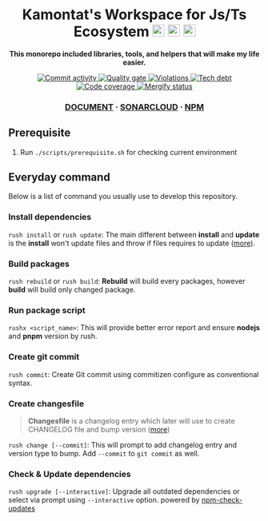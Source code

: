 <!-- Title section -->
<h1 align="center">
  Kamontat's Workspace for Js/Ts Ecosystem

  <img src="https://simpleicons.org/icons/javascript.svg" width="24px">
  <img src="https://simpleicons.org/icons/typescript.svg" width="24px">
  <img src="https://simpleicons.org/icons/nodedotjs.svg" width="24px">
</h1>

<!-- Description section -->
<p align="center">
  <strong>This monorepo included libraries, tools, and helpers that will make my life easier.</strong>
</p>

<!-- Badge setup -->
<p align="center">
  <a href="https://github.com/kc-workspace/kcws-js">
    <img src="https://img.shields.io/github/commit-activity/m/kc-workspace/kcws-js?style=flat-square" alt="Commit activity" />
  </a>
  <a href="https://sonarcloud.io/project/overview?id=kc-workspace_kcws-js">
    <img src="https://img.shields.io/sonar/quality_gate/kc-workspace_kcws-js/main?server=https%3A%2F%2Fsonarcloud.io&style=flat-square" alt="Quality gate" />
  </a>
  <a href="https://sonarcloud.io/project/issues?resolved=false&id=kc-workspace_kcws-js">
    <img src="https://img.shields.io/sonar/violations/kc-workspace_kcws-js/main?format=long&server=https%3A%2F%2Fsonarcloud.io&style=flat-square" alt="Violations" />
  </a>
  <a href="https://sonarcloud.io/project/overview?id=kc-workspace_kcws-js">
    <img src="https://img.shields.io/sonar/tech_debt/kc-workspace_kcws-js/main?server=https%3A%2F%2Fsonarcloud.io&style=flat-square" alt="Tech debt" />
  </a>
  <a href="https://sonarcloud.io/component_measures?metric=Coverage&view=list&id=kc-workspace_kcws-js">
    <img src="https://img.shields.io/sonar/coverage/kc-workspace_kcws-js/main?server=https%3A%2F%2Fsonarcloud.io&style=flat-square" alt="Code coverage" />
  </a>
  <a href="https://dashboard.mergify.com/github/kc-workspace/repo/kcws-js/queues">
  <img src="https://img.shields.io/endpoint?label=mergify&logo=-&style=flat-square&url=https%3A%2F%2Fapi.mergify.com%2Fv1%2Fbadges%2Fkc-workspace%2Fkcws-js" alt="Mergify status" />
  </a>
</p>

<!-- External section -->
<h3 align="center">
  <a href="https://js.kcws.kamontat.net">DOCUMENT</a>
  <span> · </span>
  <a href="https://sonarcloud.io/project/overview?id=kc-workspace_kcws-js">SONARCLOUD</a>
  <span> · </span>
  <a href="https://www.npmjs.com/org/kcws">NPM</a>
</h3>

## Prerequisite

1. Run `./scripts/prerequisite.sh` for checking current environment

## Everyday command

Below is a list of command you usually use to develop this repository.

### Install dependencies

`rush install` or `rush update`:
The main different between **install** and **update**
is the **install** won't update files and
throw if files requires to update ([more][everyday-commands-rush-update]).

### Build packages

`rush rebuild` or `rush build`: **Rebuild** will build every packages,
however **build** will build only changed package.

### Run package script

`rushx <script_name>`: This will provide better error report and
ensure **nodejs** and **pnpm** version by rush.

### Create git commit

`rush commit`: Create Git commit using commitizen configure as
conventional syntax.

### Create changesfile

> **Changesfile** is a changelog entry
> which later will use to create CHANGELOG file and
> bump version ([more][everyday-commands-rush-change])

`rush change [--commit]`: This will prompt to add changelog entry
and version type to bump. Add `--commit` to `git commit` as well.

### Check & Update dependencies

`rush upgrade [--interactive]`: Upgrade all outdated dependencies or
select via prompt using `--interactive` option. powered by [npm-check-updates][npm-check-updates-github]

[everyday-commands-rush-update]: https://rushjs.io/pages/developer/everyday_commands/#rush-update
[everyday-commands-rush-change]: https://rushjs.io/pages/developer/everyday_commands/#rush-change
[npm-check-updates-github]: https://github.com/raineorshine/npm-check-updates
